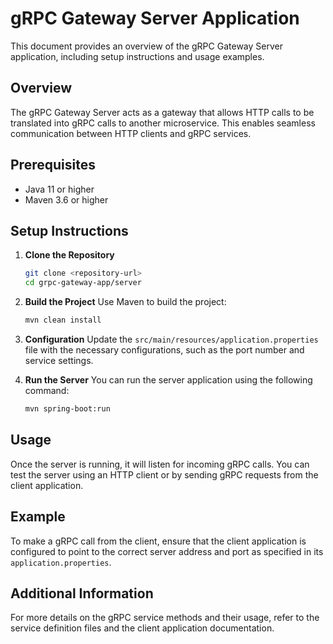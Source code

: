 # gRPC Gateway Server Application

This document provides an overview of the gRPC Gateway Server application, including setup instructions and usage examples.

## Overview

The gRPC Gateway Server acts as a gateway that allows HTTP calls to be translated into gRPC calls to another microservice. This enables seamless communication between HTTP clients and gRPC services.

## Prerequisites

- Java 11 or higher
- Maven 3.6 or higher

## Setup Instructions

1. **Clone the Repository**
   ```bash
   git clone <repository-url>
   cd grpc-gateway-app/server
   ```

2. **Build the Project**
   Use Maven to build the project:
   ```bash
   mvn clean install
   ```

3. **Configuration**
   Update the `src/main/resources/application.properties` file with the necessary configurations, such as the port number and service settings.

4. **Run the Server**
   You can run the server application using the following command:
   ```bash
   mvn spring-boot:run
   ```

## Usage

Once the server is running, it will listen for incoming gRPC calls. You can test the server using an HTTP client or by sending gRPC requests from the client application.

## Example

To make a gRPC call from the client, ensure that the client application is configured to point to the correct server address and port as specified in its `application.properties`.

## Additional Information

For more details on the gRPC service methods and their usage, refer to the service definition files and the client application documentation.